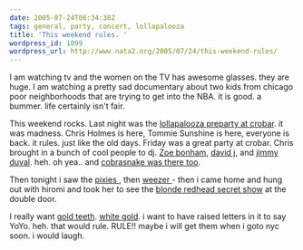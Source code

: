 ```yaml
---
date: 2005-07-24T06:34:38Z
tags: general, party, concert, lollapalooza
title: 'This weekend rules. '
wordpress_id: 1099
wordpress_url: http://www.nata2.org/2005/07/24/this-weekend-rules/
---
```


I am watching tv and the women on the TV has awesome glasses. they are huge. I am watching a pretty sad documentary about two kids from chicago poor neighborhoods that are trying to get into the NBA. it is good. a bummer. life certainly isn't fair.

This weekend rocks. 
Last night was the <a href="http://nata2.info/?path=pictures%2Fevents%2F2005%3A07%3A22_lollapalooza_preparty">lollapalooza preparty at crobar</a>. it was madness. Chris Holmes is here, Tommie Sunshine is here,  everyone is back. it rules. just like the old days. Friday was a great party at crobar. Chris brought in a bunch of cool people to dj. <a href="http://images.google.com/images?q=%22Zoe%20bonham%22&hl=en&hs=cIc&lr=&client=firefox-a&rls=org.mozilla:en-US:official&sa=N&tab=wi">Zoe bonham</a>, <a href="http://www.davidjonline.com">david j</a>, and <a href="http://imdb.com/name/nm0001166/">jimmy duval</a>. heh. oh yea.. and <a href="http://thecobrasnake.com/partyphotos/voxcrobarvox/index.html">cobrasnake was there too</a>. 

Then tonight i saw the <a href="http://nata2.info/?path=pictures%2Fevents%2F2005%3A07%3A23_lollapalooza_party&img=IMG_4250.jpg">pixies </a>, then <a href="http://nata2.info/?path=pictures%2Fevents%2F2005%3A07%3A23_lollapalooza_party&img=IMG_4257.jpg">weezer </a>- then i came home and hung out with hiromi and took her to see the <a href="http://nata2.info/?path=pictures%2Fevents%2F2005%3A07%3A23_lollapalooza_party&img=IMG_4266.jpg">blonde redhead secret show</a> at the double door. 

I really want <a href="http://www.triplexgoldteeth.com/">gold teeth</a>. <a href="http://www.goldteethny.com/">white gold</a>. i want to have raised letters in it to say YoYo. heh. that would rule. RULE!! maybe i will get them when i goto nyc soon. i would laugh. 
